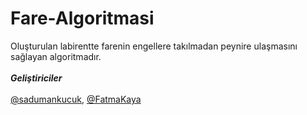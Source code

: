 # Fare-Algoritmasi
Oluşturulan labirentte farenin engellere takılmadan peynire ulaşmasını sağlayan algoritmadır.<br><br>
<b><i>Geliştiriciler</i></b><br><br>
[@sadumankucuk](https://github.com/sadumankucuk),
[@FatmaKaya](https://github.com/FatmaKaya)
